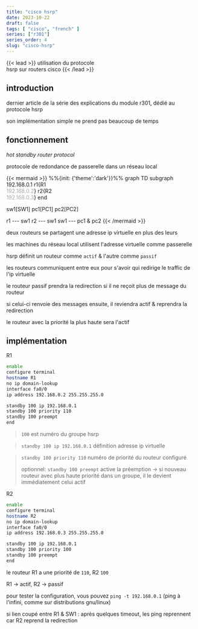 ```yaml
---
title: "cisco hsrp"
date: 2023-10-22
draft: false
tags: [ "cisco", "french" ]
series: ["r301"]
series_order: 4
slug: "cisco-hsrp"
---
```


<!-- prologue -->

{{< lead >}}
utilisation du protocole  
hsrp sur routers cisco
{{< /lead >}}

<!-- article -->

## introduction

dernier article de la série des explications du module r301, dédié au protocole hsrp

son implémentation simple ne prend pas beaucoup de temps

## fonctionnement

*hot standby router protocol*

protocole de redondance de passerelle dans un réseau local

{{< mermaid >}}
%%{init: {'theme':'dark'}}%%
graph TD
subgraph 192.168.0.1
r1{R1<br><font color="#a9a9a9">192.168.0.2</font>}
r2{R2<br><font color="#a9a9a9">192.168.0.3</font>}
end

sw1[SW1]
pc1[PC1]
pc2[PC2]

r1 --- sw1
r2 --- sw1
sw1 --- pc1 & pc2
{{< /mermaid >}}

deux routeurs se partagent une adresse ip virtuelle en plus des leurs

les machines du réseau local utilisent l'adresse virtuelle comme passerelle

hsrp définit un routeur comme `actif` & l'autre comme `passif`

les routeurs communiquent entre eux pour s'avoir qui redirige le traffic de l'ip virtuelle

le routeur passif prendra la redirection si il ne reçoit plus de message du routeur 

si celui-ci renvoie des messages ensuite, il reviendra actif & reprendra la redirection

le routeur avec la priorité la plus haute sera l'actif

## implémentation

R1

```bash {hl_lines=["8-10"]}
enable
configure terminal
hostname R1
no ip domain-lookup
interface fa0/0
ip address 192.168.0.2 255.255.255.0

standby 100 ip 192.168.0.1
standby 100 priority 110
standby 100 preempt
end
```
> `100` est numéro du groupe hsrp

> `standby 100 ip 192.168.0.1` définition adresse ip virtuelle

> `standby 100 priority 110` numéro de priorité du routeur configuré
>
> optionnel:
> `standby 100 preempt` active la préemption -> si nouveau routeur avec plus haute priorité dans un groupe, il le devient immédiatement celui actif

R2

```bash {hl_lines=["8-10"]}
enable
configure terminal
hostname R2
no ip domain-lookup
interface fa0/0
ip address 192.168.0.3 255.255.255.0

standby 100 ip 192.168.0.1
standby 100 priority 100
standby 100 preempt
end
```

le routeur R1 a une priorité de `110`, R2 `100`

R1 -> actif, R2 -> passif

pour tester la configuration, vous pouvez `ping -t 192.168.0.1` (ping à l'infini, comme sur distributions gnu/linux)

si lien coupé entre R1 & SW1 : après quelques timeout, les ping reprennent car R2 reprend la redirection